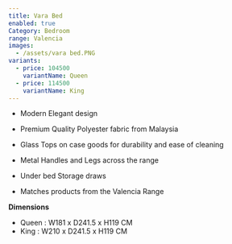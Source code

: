```yaml
---
title: Vara Bed
enabled: true
Category: Bedroom
range: Valencia
images:
  - /assets/vara bed.PNG
variants:
  - price: 104500
    variantName: Queen
  - price: 114500
    variantName: King
---
```

* Modern Elegant design
* Premium Quality Polyester fabric from Malaysia
* Glass Tops on case goods for durability and ease of cleaning
* Metal Handles and Legs across the range
* Under bed Storage draws

* Matches products from the Valencia Range

**Dimensions**
* Queen : W181 x D241.5 x H119 CM
* King : W210 x D241.5 x H119 CM